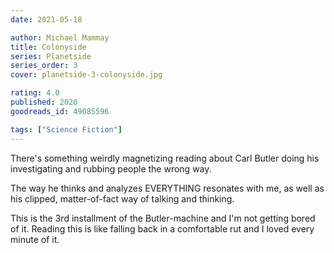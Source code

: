 ```yaml
---
date: 2021-05-18

author: Michael Mammay
title: Colonyside
series: Planetside
series_order: 3
cover: planetside-3-colonyside.jpg

rating: 4.0
published: 2020
goodreads_id: 49085596

tags: ["Science Fiction"]
---
```


There's something weirdly magnetizing reading about Carl Butler doing his investigating and rubbing people the wrong way.

<!--more-->

The way he thinks and analyzes EVERYTHING resonates with me, as well as his clipped, matter-of-fact way of talking and thinking.

This is the 3rd installment of the Butler-machine and I'm not getting bored of it. Reading this is like falling back in a comfortable rut and I loved every minute of it.
